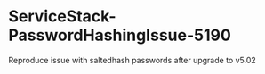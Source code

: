 # ServiceStack-PasswordHashingIssue-5190
Reproduce issue with saltedhash passwords after upgrade to v5.02
